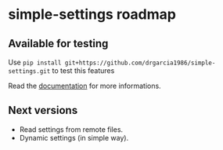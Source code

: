 simple-settings roadmap
=======================

Available for testing
---------------------

Use `pip install git+https://github.com/drgarcia1986/simple-settings.git` to test this features

Read the [documentation](http://simple-settings.readthedocs.org/en/latest/) for more informations.

Next versions
-------------
* Read settings from remote files.
* Dynamic settings (in simple way).
